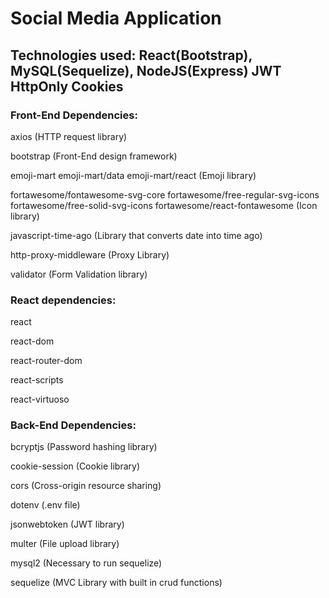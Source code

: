 # Social Media Application

## Technologies used: React(Bootstrap), MySQL(Sequelize), NodeJS(Express) JWT HttpOnly Cookies

### Front-End Dependencies:

axios (HTTP request library)

bootstrap (Front-End design framework)

emoji-mart emoji-mart/data emoji-mart/react (Emoji library)

fortawesome/fontawesome-svg-core fortawesome/free-regular-svg-icons fortawesome/free-solid-svg-icons fortawesome/react-fontawesome (Icon library)

javascript-time-ago (Library that converts date into time ago)    

http-proxy-middleware (Proxy Library)

validator (Form Validation library)

### React dependencies:

react 

react-dom 

react-router-dom 

react-scripts

react-virtuoso 

### Back-End Dependencies: 

bcryptjs (Password hashing library)

cookie-session (Cookie library) 

cors (Cross-origin resource sharing)

dotenv (.env file)

jsonwebtoken (JWT library)

multer (File upload library)

mysql2 (Necessary to run sequelize)

sequelize (MVC Library with built in crud functions)
